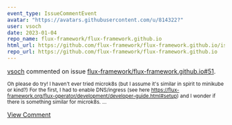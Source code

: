 ```yaml
---
event_type: IssueCommentEvent
avatar: "https://avatars.githubusercontent.com/u/814322?"
user: vsoch
date: 2023-01-04
repo_name: flux-framework/flux-framework.github.io
html_url: https://github.com/flux-framework/flux-framework.github.io/issues/51
repo_url: https://github.com/flux-framework/flux-framework.github.io
---
```


<a href='https://github.com/vsoch' target='_blank'>vsoch</a> commented on issue <a href='https://github.com/flux-framework/flux-framework.github.io/issues/51' target='_blank'>flux-framework/flux-framework.github.io#51</a>.

<small>Oh please do try! I haven't ever tried microk8s (but I assume it's similar in spirit to minikube or kind?) For the first, I had to enable DNS/ingress (see here https://flux-framework.org/flux-operator/development/developer-guide.html#setup) and I wonder if there is something similar for microk8s....</small>

<a href='https://github.com/flux-framework/flux-framework.github.io/issues/51' target='_blank'>View Comment</a>